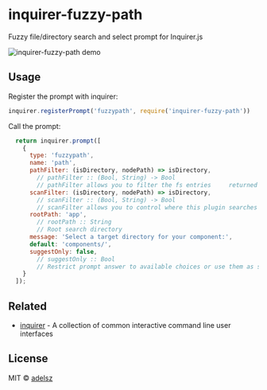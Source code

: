 # inquirer-fuzzy-path

Fuzzy file/directory search and select prompt for Inquirer.js

![inquirer-fuzzy-path demo](https://raw.githubusercontent.com/adelsz/inquirer-fuzzy-path/master/recording.gif)

## Usage

Register the prompt with inquirer:
```javascript
inquirer.registerPrompt('fuzzypath', require('inquirer-fuzzy-path'))
```

Call the prompt:
```javascript
  return inquirer.prompt([
    {
      type: 'fuzzypath',
      name: 'path',
      pathFilter: (isDirectory, nodePath) => isDirectory,
        // pathFilter :: (Bool, String) -> Bool
        // pathFilter allows you to filter the fs entries     returned to the user
      scanFilter: (isDirectory, nodePath) => isDirectory,
        // scanFilter :: (Bool, String) -> Bool
        // scanFilter allows you to control where this plugin searches for files, and is applied only when reading the directory. As an example, for better performance, you might want to filter out `node-modules` using this function.
      rootPath: 'app',
        // rootPath :: String
        // Root search directory
      message: 'Select a target directory for your component:',
      default: 'components/',
      suggestOnly: false,
        // suggestOnly :: Bool
        // Restrict prompt answer to available choices or use them as suggestions
    }
  ]);
```

## Related

- [inquirer](https://github.com/SBoudrias/Inquirer.js) - A collection of common interactive command line user interfaces

## License

MIT © [adelsz](https://github.com/adelsz)
